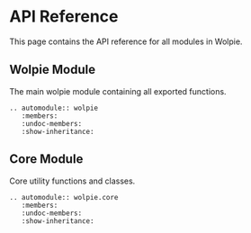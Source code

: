 # API Reference

This page contains the API reference for all modules in Wolpie.

## Wolpie Module

The main wolpie module containing all exported functions.

```{eval-rst}
.. automodule:: wolpie
   :members:
   :undoc-members:
   :show-inheritance:
```

## Core Module

Core utility functions and classes.

```{eval-rst}
.. automodule:: wolpie.core
   :members:
   :undoc-members:
   :show-inheritance:
```
